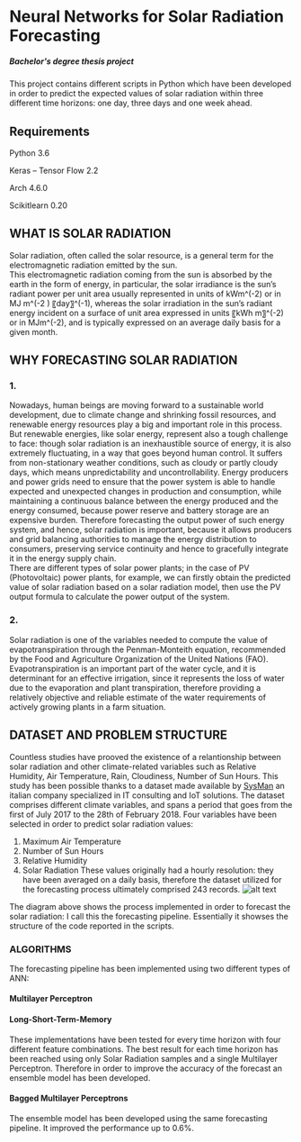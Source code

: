 # Neural Networks for Solar Radiation Forecasting
##### Bachelor's degree thesis project 
This project contains different scripts in Python which have been developed in order to predict the expected values of solar radiation within three different time horizons: one day, three days and one week ahead. 
## Requirements 
Python 3.6 

Keras – Tensor Flow  2.2

Arch 4.6.0

Scikitlearn 0.20

## WHAT IS SOLAR RADIATION
Solar radiation, often called the solar resource, is a general term for the electromagnetic radiation emitted by the sun.  
This electromagnetic radiation coming from the sun is absorbed by the earth in the form of energy, in particular, the solar irradiance is the sun’s radiant power  per unit area usually represented in units of kWm^(-2) or in MJ m^(-2 ) 〖day〗^(-1), whereas the solar irradiation in the sun’s radiant energy incident on a surface of unit area expressed in units 〖kWh m〗^(-2) or in MJm^(-2), and is typically expressed on an average daily basis for a given month.

## WHY FORECASTING SOLAR RADIATION
### 1.
Nowadays, human beings are moving forward to a sustainable world development, due to climate change and shrinking fossil resources, and renewable energy resources play a big and important role in this process. 
But renewable energies, like solar energy, represent also a tough challenge to face: though solar radiation is an inexhaustible source of energy, it is also extremely fluctuating, in a way that goes beyond human control. It suffers from non-stationary weather conditions, such as cloudy or partly cloudy days, which means unpredictability and uncontrollability. Energy producers and power grids need to ensure that the power system is able to handle expected and unexpected changes in production and consumption, while maintaining a continuous balance between the energy produced and the energy consumed, because power reserve and battery storage are an expensive burden. Therefore forecasting the output power of such energy system, and hence, solar radiation is important, because it allows producers and grid balancing authorities to manage the energy distribution to consumers, preserving service continuity and hence to gracefully integrate it in the energy supply chain.          
There are different types of solar power plants; in the case of PV (Photovoltaic) power plants, for example, we can firstly obtain the predicted value of solar radiation based on a solar radiation model, then use the PV output formula to calculate the power output of the system.

### 2. 
Solar radiation is one of the variables needed to compute the value of evapotranspiration through the Penman-Monteith equation, recommended by the Food and Agriculture Organization of the United Nations (FAO). 
Evapotranspiration is an important part of the water cycle, and it is determinant for an effective irrigation, since it represents the loss of water due to the evaporation and plant transpiration, therefore providing a relatively objective and reliable estimate of the water requirements of actively growing plants in a farm situation.

## DATASET AND PROBLEM STRUCTURE
Countless studies have prooved the existence of a relantionship between solar radiation and other climate-related
variables such as Relative Humidity, Air Temperature, Rain, Cloudiness, Number of Sun Hours. 
This study has been possible thanks to a dataset made available by [SysMan](http://www.sys-man.it/ "SysMan") an italian company specialized in IT consulting and IoT solutions. The dataset comprises different climate variables, and spans a period that goes from the first of July 2017 to the 28th of February 2018. Four variables have been selected in order to predict solar radiation values: 
1. Maximum Air Temperature 
2. Number of Sun Hours 
3. Relative Humidity 
4. Solar Radiation 
These values originally had a hourly resolution: they have been averaged on a daily basis, therefore the dataset utilized for the 
forecasting process ultimately comprised 243 records. 
![alt text](https://github.com/GioshTandoi/Neural-Networks-for-Solar-Radiation-Forecasting/blob/master/code_diagram.png)
  
The diagram above shows the process implemented in order to forecast the solar radiation: I call this the forecasting pipeline. 
Essentially it showses the structure of the code reported in the scripts. 

### ALGORITHMS 
The forecasting pipeline has been implemented using two different types of ANN: 
#### Multilayer Perceptron
#### Long-Short-Term-Memory
These implementations have been tested for every time horizon with four different feature combinations. 
The best result for each time horizon has been reached using only Solar Radiation samples and a single Multilayer Perceptron. 
Therefore in order to improve the accuracy of the forecast an ensemble model has been developed. 
#### Bagged Multilayer Perceptrons
The ensemble model has been developed using the same forecasting pipeline. It improved the performance up to 0.6%. 
